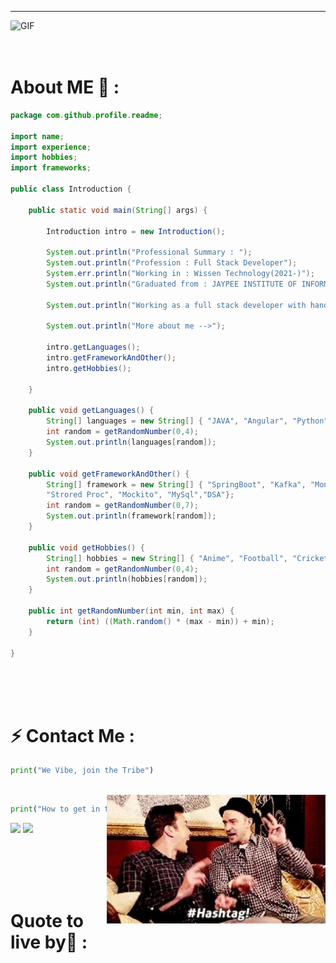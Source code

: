 **********
<img hight="220" width="900" alt="GIF" src="https://github.com/iamabhi5hek/iamabhi5hek/blob/main/soldier.gif">

</br>
</br>
</br>

# About ME 💬 :

```java
package com.github.profile.readme;

import name;
import experience;
import hobbies;
import frameworks;

public class Introduction {

	public static void main(String[] args) {

		Introduction intro = new Introduction();
		
		System.out.println("Professional Summary : ");
		System.out.println("Profession : Full Stack Developer");
		System.err.println("Working in : Wissen Technology(2021-)");
		System.out.println("Graduated from : JAYPEE INSTITUTE OF INFORMATION TECHNOLOGY(2016-2020)");
		
		System.out.println("Working as a full stack developer with hands on experience in Java, Angular, Kafka");
		
		System.out.println("More about me -->");
		
		intro.getLanguages();
		intro.getFrameworkAndOther();
		intro.getHobbies();
		
	}

	public void getLanguages() {
		String[] languages = new String[] { "JAVA", "Angular", "Python", "HTML", "JavaScript"};
		int random = getRandomNumber(0,4);
		System.out.println(languages[random]);
	}
	
	public void getFrameworkAndOther() {
		String[] framework = new String[] { "SpringBoot", "Kafka", "MongoDB", "Protocol Buffers", 
		"Strored Proc", "Mockito", "MySql","DSA"};
		int random = getRandomNumber(0,7);
		System.out.println(framework[random]);
	}

	public void getHobbies() {
		String[] hobbies = new String[] { "Anime", "Football", "Cricket", "Travelling", "Drive" };
		int random = getRandomNumber(0,4);
		System.out.println(hobbies[random]);
	}

	public int getRandomNumber(int min, int max) {
		return (int) ((Math.random() * (max - min)) + min);
	}

}
```

</br>
</br>
</br>




# ⚡ Contact Me :
```python
print("We Vibe, join the Tribe")
```

 </br>

<img hight="160" width="350" align="right" alt="GIF" src="https://github.com/iamabhi5hek/iamabhi5hek/blob/main/vibe.gif">

```python
print("How to get in touch, click Blue or Pink button")
```
[<img src="https://img.shields.io/badge/iamabhi5hek%20-%230077B5.svg?&style=for-the-badge&logo=linkedin&logoColor=white"/>](https://www.linkedin.com/in/iamabhi5hek/)
[<img src="https://img.shields.io/badge/iamabhi5hek%20-%23E4405F.svg?&style=for-the-badge&logo=Instagram&logoColor=white"/>](https://www.instagram.com/i.am.abhi5hek/)


</br>
</br>
</br>
</br>

# Quote to live by💬 :

